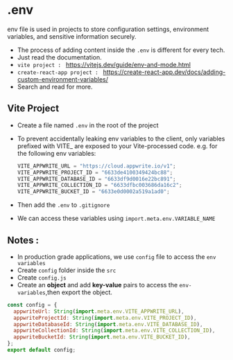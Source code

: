 # .env

env file is used in projects to store configuration settings, environment variables, and sensitive information securely.

- The process of adding content inside the `.env` is different for every tech.
- Just read the documentation.
- `vite project : ` https://vitejs.dev/guide/env-and-mode.html
- `create-react-app project : ` https://create-react-app.dev/docs/adding-custom-environment-variables/
- Search and read for more.

## Vite Project

- Create a file named `.env` in the root of the project
- To prevent accidentally leaking env variables to the client, only variables prefixed with VITE\_ are exposed to your Vite-processed code. e.g. for the following env variables:

  ```js
  VITE_APPWRITE_URL = "https://cloud.appwrite.io/v1";
  VITE_APPWRITE_PROJECT_ID = "6633de4100349424bc88";
  VITE_APPWRITE_DATABASE_ID = "6633df9d0016e22bc891";
  VITE_APPWRITE_COLLECTION_ID = "6633dfbc003686da16c2";
  VITE_APPWRITE_BUCKET_ID = "6633e0d0002a519a1ad0";
  ```

- Then add the `.env` to `.gitignore`
- We can access these variables using `import.meta.env.VARIABLE_NAME`

## Notes :

- In production grade applications, we use `config` file to access the `env variables`
- Create `config` folder inside the `src`
- Create `config.js`
- Create an **object** and add **key-value** pairs to access the `env-variables`,then export the object.

```js
const config = {
  appwriteUrl: String(import.meta.env.VITE_APPWRITE_URL),
  appwriteProjectId: String(import.meta.env.VITE_PROJECT_ID),
  appwriteDatabaseId: String(import.meta.env.VITE_DATABASE_ID),
  appwriteCollectionId: String(import.meta.env.VITE_COLLECTION_ID),
  appwriteBucketId: String(import.meta.env.VITE_BUCKET_ID),
};
export default config;
```